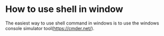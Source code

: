 # How to use shell in window
The easiest way to use shell command in windows is to use the windows console simulator tool(https://cmder.net/).

